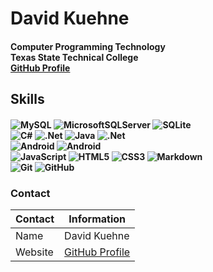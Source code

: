 # David Kuehne
#### Computer Programming Technology <br>Texas State Technical College<br>[GitHub Profile](https://dwkuehne.github.io/)

## Skills
#### ![MySQL](https://img.shields.io/badge/mysql-%2300f.svg?style=for-the-badge&logo=mysql&logoColor=white) ![MicrosoftSQLServer](https://img.shields.io/badge/Microsoft%20SQL%20Server-CC2927?style=for-the-badge&logo=microsoft%20sql%20server&logoColor=white) ![SQLite](https://img.shields.io/badge/sqlite-%2307405e.svg?style=for-the-badge&logo=sqlite&logoColor=white)<br> ![C#](https://img.shields.io/badge/c%23-%23239120.svg?style=for-the-badge&logo=c-sharp&logoColor=white) ![.Net](https://img.shields.io/badge/.NET-5C2D91?style=for-the-badge&logo=.net&logoColor=white) ![Java](https://img.shields.io/badge/java-%23ED8B00.svg?style=for-the-badge&logo=java&logoColor=white) ![.Net](https://img.shields.io/badge/Visual%20Basic-5C2D91?style=for-the-badge&logo=.net&logoColor=white)<br> ![Android](https://img.shields.io/badge/📱%20Xamarin-3DDC84?style=for-the-badge&logo=android&logoColor=white) ![Android](https://img.shields.io/badge/📱%20MAUI-3DDC84?style=for-the-badge&logo=android&logoColor=white)<br> ![JavaScript](https://img.shields.io/badge/javascript-%23323330.svg?style=for-the-badge&logo=javascript&logoColor=%23F7DF1E) ![HTML5](https://img.shields.io/badge/html5-%23E34F26.svg?style=for-the-badge&logo=html5&logoColor=white) ![CSS3](https://img.shields.io/badge/css3-%231572B6.svg?style=for-the-badge&logo=css3&logoColor=white) ![Markdown](https://img.shields.io/badge/markdown-%BFB9B6.svg?style=for-the-badge&logo=markdown&logoColor=white)<br> ![Git](https://img.shields.io/badge/git-%23F05033.svg?style=for-the-badge&logo=git&logoColor=white) ![GitHub](https://img.shields.io/badge/github-%BFB9B6.svg?style=for-the-badge&logo=github&logoColor=white)

### Contact
Contact | Information
--------|------
Name | David Kuehne
Website | [GitHub Profile](https://dwkuehne.github.io/)
